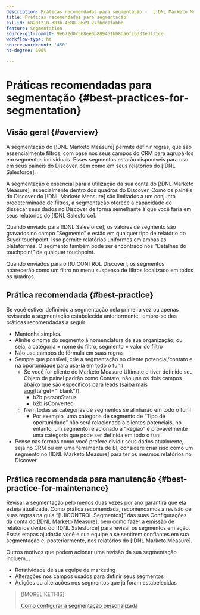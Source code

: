 ```yaml
---
description: Práticas recomendadas para segmentação -  [!DNL Marketo Measure]
title: Práticas recomendadas para segmentação
exl-id: 68281210-383b-4688-86e9-27fbdc1fabbb
feature: Segmentation
source-git-commit: 9e672d0c568ee0b889461bb8ba6fc6333edf31ce
workflow-type: ht
source-wordcount: '450'
ht-degree: 100%

---
```


# Práticas recomendadas para segmentação {#best-practices-for-segmentation}

## Visão geral {#overview}

A segmentação do [!DNL Marketo Measure] permite definir regras, que são essencialmente filtros, com base nos seus campos do CRM para agrupá-los em segmentos individuais. Esses segmentos estarão disponíveis para uso em seus painéis do Discover, bem como em seus relatórios do [!DNL Salesforce].

A segmentação é essencial para a utilização da sua conta do [!DNL Marketo Measure], especialmente dentro dos quadros do Discover. Como os painéis do Discover do [!DNL Marketo Measure] são limitados a um conjunto predeterminado de filtros, a segmentação oferece a capacidade de dissecar seus dados no Discover de forma semelhante à que você faria em seus relatórios do [!DNL Salesforce].

Quando enviado para [!DNL Salesforce], os valores de segmento são gravados no campo “Segmento” e estão em qualquer tipo de relatório do Buyer touchpoint. Isso permite relatórios uniformes em ambas as plataformas. O segmento também pode ser encontrado nos “Detalhes do touchpoint” de qualquer touchpoint.

Quando enviados para o [!UICONTROL Discover], os segmentos aparecerão como um filtro no menu suspenso de filtros localizado em todos os quadros.

## Prática recomendada {#best-practice}

Se você estiver definindo a segmentação pela primeira vez ou apenas revisando a segmentação estabelecida anteriormente, lembre-se das práticas recomendadas a seguir.

* Mantenha simples.
* Alinhe o nome do segmento à nomenclatura de sua organização, ou seja, a categoria = nome do filtro, segmento = valor do filtro
* Não use campos de fórmula em suas regras
* Sempre que possível, crie a segmentação no cliente potencial/contato e na oportunidade para usá-la em todo o funil
   * Se você for cliente do Marketo Measure Ultimate e tiver definido seu Objeto de painel padrão como Contato, não use os dois campos abaixo que são específicos para leads ([saiba mais aqui](/help/marketo-measure-ultimate/data-integrity-requirement.md){target="_blank"}).
      * b2b.personStatus
      * b2b.isConverted
   * Nem todas as categorias de segmentos se alinharão em todo o funil
      * Por exemplo, uma categoria de segmento de “Tipo de oportunidade” não será relacionada a clientes potenciais, no entanto, um segmento relacionado à “Região” é provavelmente uma categoria que pode ser definida em todo o funil
* Pense nas formas como você prefere dividir seus dados atualmente, seja no CRM ou em uma ferramenta de BI, considere criar isso como um segmento no [!DNL Marketo Measure] para ter os mesmos relatórios no Discover

## Prática recomendada para manutenção {#best-practice-for-maintenance}

Revisar a segmentação pelo menos duas vezes por ano garantirá que ela esteja atualizada. Como prática recomendada, recomendamos a revisão de suas regras na guia “[!UICONTROL Segmentos]” das suas Configurações da conta do [!DNL Marketo Measure], bem como fazer a emissão de relatórios dentro do [!DNL Salesforce] para revisar os segmentos em ação. Essas etapas ajudarão você e sua equipe a se sentirem confiantes em sua segmentação e, posteriormente, nos relatórios do [!DNL Marketo Measure].

Outros motivos que podem acionar uma revisão da sua segmentação incluem...

* Rotatividade de sua equipe de marketing
* Alterações nos campos usados para definir seus segmentos
* Adições ou alterações nos segmentos que já foram estabelecidas

>[!MORELIKETHIS]
>
>[Como configurar a segmentação personalizada](/help/advanced-marketo-measure-features/segmentation/custom-segmentation.md)
